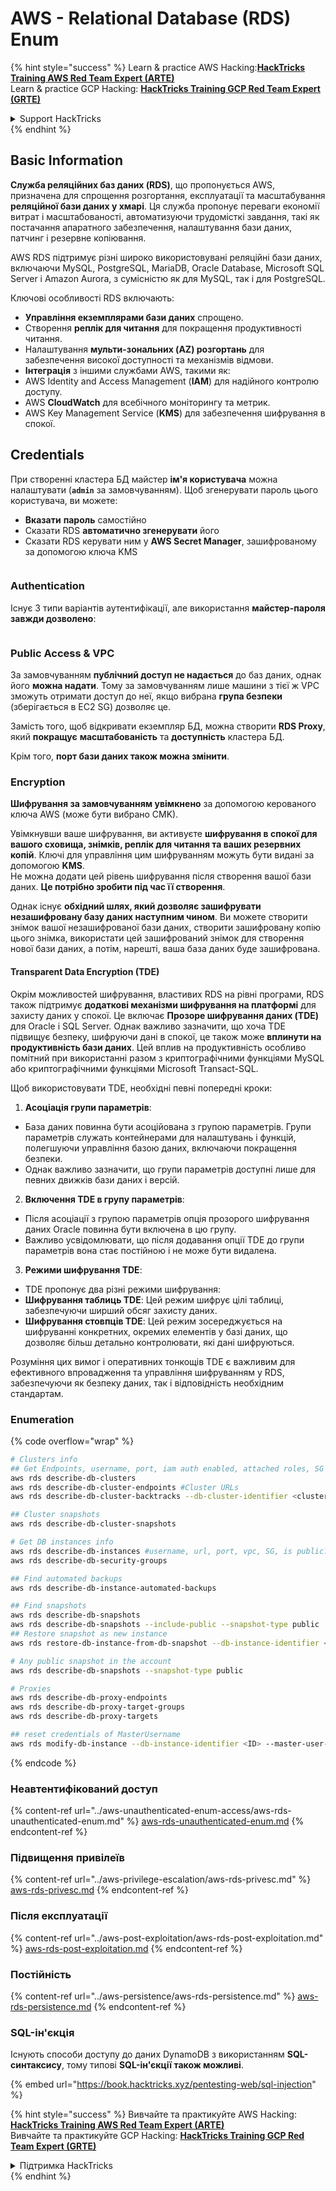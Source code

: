 # AWS - Relational Database (RDS) Enum

{% hint style="success" %}
Learn & practice AWS Hacking:<img src="../../../.gitbook/assets/image (1) (1) (1) (1).png" alt="" data-size="line">[**HackTricks Training AWS Red Team Expert (ARTE)**](https://training.hacktricks.xyz/courses/arte)<img src="../../../.gitbook/assets/image (1) (1) (1) (1).png" alt="" data-size="line">\
Learn & practice GCP Hacking: <img src="../../../.gitbook/assets/image (2) (1).png" alt="" data-size="line">[**HackTricks Training GCP Red Team Expert (GRTE)**<img src="../../../.gitbook/assets/image (2) (1).png" alt="" data-size="line">](https://training.hacktricks.xyz/courses/grte)

<details>

<summary>Support HackTricks</summary>

* Check the [**subscription plans**](https://github.com/sponsors/carlospolop)!
* **Join the** 💬 [**Discord group**](https://discord.gg/hRep4RUj7f) or the [**telegram group**](https://t.me/peass) or **follow** us on **Twitter** 🐦 [**@hacktricks\_live**](https://twitter.com/hacktricks_live)**.**
* **Share hacking tricks by submitting PRs to the** [**HackTricks**](https://github.com/carlospolop/hacktricks) and [**HackTricks Cloud**](https://github.com/carlospolop/hacktricks-cloud) github repos.

</details>
{% endhint %}

## Basic Information

**Служба реляційних баз даних (RDS)**, що пропонується AWS, призначена для спрощення розгортання, експлуатації та масштабування **реляційної бази даних у хмарі**. Ця служба пропонує переваги економії витрат і масштабованості, автоматизуючи трудомісткі завдання, такі як постачання апаратного забезпечення, налаштування бази даних, патчинг і резервне копіювання.

AWS RDS підтримує різні широко використовувані реляційні бази даних, включаючи MySQL, PostgreSQL, MariaDB, Oracle Database, Microsoft SQL Server і Amazon Aurora, з сумісністю як для MySQL, так і для PostgreSQL.

Ключові особливості RDS включають:

* **Управління екземплярами бази даних** спрощено.
* Створення **реплік для читання** для покращення продуктивності читання.
* Налаштування **мульти-зональних (AZ) розгортань** для забезпечення високої доступності та механізмів відмови.
* **Інтеграція** з іншими службами AWS, такими як:
* AWS Identity and Access Management (**IAM**) для надійного контролю доступу.
* AWS **CloudWatch** для всебічного моніторингу та метрик.
* AWS Key Management Service (**KMS**) для забезпечення шифрування в спокої.

## Credentials

При створенні кластера БД майстер **ім'я користувача** можна налаштувати (**`admin`** за замовчуванням). Щоб згенерувати пароль цього користувача, ви можете:

* **Вказати** **пароль** самостійно
* Сказати RDS **автоматично згенерувати** його
* Сказати RDS керувати ним у **AWS Secret Manager**, зашифрованому за допомогою ключа KMS

<figure><img src="../../../.gitbook/assets/image (144).png" alt=""><figcaption></figcaption></figure>

### Authentication

Існує 3 типи варіантів аутентифікації, але використання **майстер-пароля завжди дозволено**:

<figure><img src="../../../.gitbook/assets/image (227).png" alt=""><figcaption></figcaption></figure>

### Public Access & VPC

За замовчуванням **публічний доступ не надається** до баз даних, однак його **можна надати**. Тому за замовчуванням лише машини з тієї ж VPC зможуть отримати доступ до неї, якщо вибрана **група безпеки** (зберігається в EC2 SG) дозволяє це.

Замість того, щоб відкривати екземпляр БД, можна створити **RDS Proxy**, який **покращує** **масштабованість** та **доступність** кластера БД.

Крім того, **порт бази даних також можна змінити**.

### Encryption

**Шифрування за замовчуванням увімкнено** за допомогою керованого ключа AWS (може бути вибрано CMK).

Увімкнувши ваше шифрування, ви активуєте **шифрування в спокої для вашого сховища, знімків, реплік для читання та ваших резервних копій**. Ключі для управління цим шифруванням можуть бути видані за допомогою **KMS**.\
Не можна додати цей рівень шифрування після створення вашої бази даних. **Це потрібно зробити під час її створення**.

Однак існує **обхідний шлях, який дозволяє зашифрувати незашифровану базу даних наступним чином**. Ви можете створити знімок вашої незашифрованої бази даних, створити зашифровану копію цього знімка, використати цей зашифрований знімок для створення нової бази даних, а потім, нарешті, ваша база даних буде зашифрована.

#### Transparent Data Encryption (TDE)

Окрім можливостей шифрування, властивих RDS на рівні програми, RDS також підтримує **додаткові механізми шифрування на платформі** для захисту даних у спокої. Це включає **Прозоре шифрування даних (TDE)** для Oracle і SQL Server. Однак важливо зазначити, що хоча TDE підвищує безпеку, шифруючи дані в спокої, це також може **вплинути на продуктивність бази даних**. Цей вплив на продуктивність особливо помітний при використанні разом з криптографічними функціями MySQL або криптографічними функціями Microsoft Transact-SQL.

Щоб використовувати TDE, необхідні певні попередні кроки:

1. **Асоціація групи параметрів**:
* База даних повинна бути асоційована з групою параметрів. Групи параметрів служать контейнерами для налаштувань і функцій, полегшуючи управління базою даних, включаючи покращення безпеки.
* Однак важливо зазначити, що групи параметрів доступні лише для певних движків бази даних і версій.
2. **Включення TDE в групу параметрів**:
* Після асоціації з групою параметрів опція прозорого шифрування даних Oracle повинна бути включена в цю групу.
* Важливо усвідомлювати, що після додавання опції TDE до групи параметрів вона стає постійною і не може бути видалена.
3. **Режими шифрування TDE**:
* TDE пропонує два різні режими шифрування:
* **Шифрування таблиць TDE**: Цей режим шифрує цілі таблиці, забезпечуючи ширший обсяг захисту даних.
* **Шифрування стовпців TDE**: Цей режим зосереджується на шифруванні конкретних, окремих елементів у базі даних, що дозволяє більш детально контролювати, які дані шифруються.

Розуміння цих вимог і оперативних тонкощів TDE є важливим для ефективного впровадження та управління шифруванням у RDS, забезпечуючи як безпеку даних, так і відповідність необхідним стандартам.

### Enumeration

{% code overflow="wrap" %}
```bash
# Clusters info
## Get Endpoints, username, port, iam auth enabled, attached roles, SG
aws rds describe-db-clusters
aws rds describe-db-cluster-endpoints #Cluster URLs
aws rds describe-db-cluster-backtracks --db-cluster-identifier <cluster-name>

## Cluster snapshots
aws rds describe-db-cluster-snapshots

# Get DB instances info
aws rds describe-db-instances #username, url, port, vpc, SG, is public?
aws rds describe-db-security-groups

## Find automated backups
aws rds describe-db-instance-automated-backups

## Find snapshots
aws rds describe-db-snapshots
aws rds describe-db-snapshots --include-public --snapshot-type public
## Restore snapshot as new instance
aws rds restore-db-instance-from-db-snapshot --db-instance-identifier <ID> --db-snapshot-identifier <ID> --availability-zone us-west-2a

# Any public snapshot in the account
aws rds describe-db-snapshots --snapshot-type public

# Proxies
aws rds describe-db-proxy-endpoints
aws rds describe-db-proxy-target-groups
aws rds describe-db-proxy-targets

## reset credentials of MasterUsername
aws rds modify-db-instance --db-instance-identifier <ID> --master-user-password <NewPassword> --apply-immediately
```
{% endcode %}

### Неавтентифікований доступ

{% content-ref url="../aws-unauthenticated-enum-access/aws-rds-unauthenticated-enum.md" %}
[aws-rds-unauthenticated-enum.md](../aws-unauthenticated-enum-access/aws-rds-unauthenticated-enum.md)
{% endcontent-ref %}

### Підвищення привілеїв

{% content-ref url="../aws-privilege-escalation/aws-rds-privesc.md" %}
[aws-rds-privesc.md](../aws-privilege-escalation/aws-rds-privesc.md)
{% endcontent-ref %}

### Після експлуатації

{% content-ref url="../aws-post-exploitation/aws-rds-post-exploitation.md" %}
[aws-rds-post-exploitation.md](../aws-post-exploitation/aws-rds-post-exploitation.md)
{% endcontent-ref %}

### Постійність

{% content-ref url="../aws-persistence/aws-rds-persistence.md" %}
[aws-rds-persistence.md](../aws-persistence/aws-rds-persistence.md)
{% endcontent-ref %}

### SQL-ін'єкція

Існують способи доступу до даних DynamoDB з використанням **SQL-синтаксису**, тому типові **SQL-ін'єкції також можливі**.

{% embed url="https://book.hacktricks.xyz/pentesting-web/sql-injection" %}

{% hint style="success" %}
Вивчайте та практикуйте AWS Hacking:<img src="../../../.gitbook/assets/image (1) (1) (1) (1).png" alt="" data-size="line">[**HackTricks Training AWS Red Team Expert (ARTE)**](https://training.hacktricks.xyz/courses/arte)<img src="../../../.gitbook/assets/image (1) (1) (1) (1).png" alt="" data-size="line">\
Вивчайте та практикуйте GCP Hacking: <img src="../../../.gitbook/assets/image (2) (1).png" alt="" data-size="line">[**HackTricks Training GCP Red Team Expert (GRTE)**<img src="../../../.gitbook/assets/image (2) (1).png" alt="" data-size="line">](https://training.hacktricks.xyz/courses/grte)

<details>

<summary>Підтримка HackTricks</summary>

* Перевірте [**плани підписки**](https://github.com/sponsors/carlospolop)!
* **Приєднуйтесь до** 💬 [**групи Discord**](https://discord.gg/hRep4RUj7f) або [**групи Telegram**](https://t.me/peass) або **слідкуйте** за нами в **Twitter** 🐦 [**@hacktricks\_live**](https://twitter.com/hacktricks_live)**.**
* **Діліться хакерськими трюками, надсилаючи PR до** [**HackTricks**](https://github.com/carlospolop/hacktricks) та [**HackTricks Cloud**](https://github.com/carlospolop/hacktricks-cloud) репозиторіїв на GitHub.

</details>
{% endhint %}
